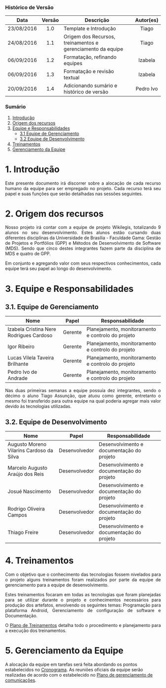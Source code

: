 ### Histórico de Versão

| Data | Versão | Descrição | Autor(es) |
| :---: | :---: | --- | :---: |
| 23/08/2016 | 1.0 | Template e Introdução | Tiago |
| 24/08/2016 | 1.1 | Origem dos Recursos, treinamentos e gerenciamento da equipe | Tiago |
| 06/09/2016 | 1.2 | Formatação, refinando equipes | Izabela |
| 06/09/2016 | 1.3 | Formatação e revisão textual | Izabela |
| 20/09/2016 | 1.4 | Adicionando sumário e histórico de versão | Pedro Ivo |

### Sumário

1. [Introdução](https://github.com/fga-gpp-mds/2016.2-WikiLegis/wiki/Plano-de-Gerenciamento-de-Recursos-Humanos#1-introdu%C3%A7%C3%A3o)
2. [Origem dos recursos](https://github.com/fga-gpp-mds/2016.2-WikiLegis/wiki/Plano-de-Gerenciamento-de-Recursos-Humanos#2-origem-dos-recursos)
3. [Equipe e Responsabilidades](https://github.com/fga-gpp-mds/2016.2-WikiLegis/wiki/Plano-de-Gerenciamento-de-Recursos-Humanos#3-equipe-e-responsabilidades)
    * [3.1 Equipe de Gerenciamento](https://github.com/fga-gpp-mds/2016.2-WikiLegis/wiki/Plano-de-Gerenciamento-de-Recursos-Humanos#31-equipe-de-gerenciamento)
    * [3.2 Equipe de Desenvolvimento](https://github.com/fga-gpp-mds/2016.2-WikiLegis/wiki/Plano-de-Gerenciamento-de-Recursos-Humanos#32-equipe-de-desenvolvimento)
4. [Treinamentos](https://github.com/fga-gpp-mds/2016.2-WikiLegis/wiki/Plano-de-Gerenciamento-de-Recursos-Humanos#4-treinamentos)
5. [Gerenciamento da Equipe](https://github.com/fga-gpp-mds/2016.2-WikiLegis/wiki/Plano-de-Gerenciamento-de-Recursos-Humanos#5-gerenciamento-da-equipe)

# 1. Introdução
<p align="justify">Este presente documento irá discorrer sobre a alocação de cada recurso humano da equipe para ser empregado no projeto. Cada recurso terá seu papel e suas funções que serão detalhadas nas sessões seguintes.</p>

# 2. Origem dos recursos
<p align="justify">Nosso projeto irá contar com a equipe de projeto Wikilegis, totalizando
9 alunos no seu desenvolvimento. Estes alunos estão cursando duas diferentes
disciplinas da Universidade de Brasília - Faculdade Gama: Gestão de Projetos e
Portfólios (GPP) e Métodos de Desenvolvimento de Software (MDS). Sendo que cinco destes
integrantes fazem parte da disciplina de MDS e quatro de GPP.</p>

<p align="justify">Em conjunto e agregando valor com seus respectivos conhecimentos, cada equipe
terá seu papel ao longo do desenvolvimento.</p>

# 3. Equipe e Responsabilidades

## 3.1. Equipe de Gerenciamento 

| Nome  | Papel  | Responsabilidade  |
|-------|--------|-------------------|
| Izabela Cristina Nere Rodrigues Cardoso  | Gerente  | Planejamento, monitoramento e controlo do projeto |
| Igor Ribeiro  | Gerente  | Planejamento, monitoramento e controlo do projeto  |
| Lucas Vilela Taveira Brilhante  | Gerente  |  Planejamento, monitoramento e controlo do projeto |
| Pedro Ivo de Andrade  | Gerente  | Planejamento, monitoramento e controlo do projeto  |

<p align="justify">Nas duas primeiras semanas a equipe possuía dez integrantes, sendo o décimo o aluno Tiago Assunção, que atuou como gerente, entretanto o mesmo foi transferido para outra equipe na qual poderia agregar mais valor devido às tecnologias utilizadas.</p>

## 3.2. Equipe de Desenvolvimento 

| Nome  | Papel  | Responsabilidade  |
|-------|--------|-------------------|
| Augusto Moreno Vilarins Cardoso da Silva  | Desenvolvedor  | Desenvolvimento e documentação do projeto  |
| Marcelo Augusto Araújo dos Reis  | Desenvolvedor  | Desenvolvimento e documentação do projeto  |
| Josué  Nascimento  | Desenvolvedor  | Desenvolvimento e documentação do projeto  |
| Rodrigo Oliveira Campos  | Desenvolvedor  | Desenvolvimento e documentação do projeto  |
| Thiago Freire  | Desenvolvedor  | Desenvolvimento e documentação do projeto  |

# 4. Treinamentos

<p align="justify">Com o objetivo que o conhecimento das tecnologias fossem nivelados para o projeto
alguns treinamentos foram realizados por parte da equipe de gerenciamento para
a equipe de desenvolvimento.</p>

<p align="justify">Estes treinamentos focaram em todas as tecnologias que foram planejadas para
se utilizar durante o projeto e conhecimentos necessários para produção dos artefatos, envolvendo os seguintes temas: Programação
para plataforma Android, Gerenciamento de configuração de software e Documentação.</p>

<p align="justify">O <a href="https://github.com/fga-gpp-mds/2016.2-WikiLegis/wiki/Planejamento-dos-treinamentos">Plano de Treinamentos</a> detalha todo o procedimento e planejamento para a
execução dos treinamentos.</p>

# 5. Gerenciamento da Equipe
A alocação da equipe em tarefas será feita abordando os pontos estabelecidos no
<a href="https://github.com/fga-gpp-mds/2016.2-WikiLegis/wiki/Cronograma">Cronograma</a>.  As reuniões oficiais da equipe serão realizadas de acordo com o
estabelecido no <a href="https://github.com/fga-gpp-mds/2016.2-WikiLegis/wiki/Plano-de-gerenciamento-de-comunica%C3%A7%C3%A3o">Plano de gerenciamento de comunicações</a>.